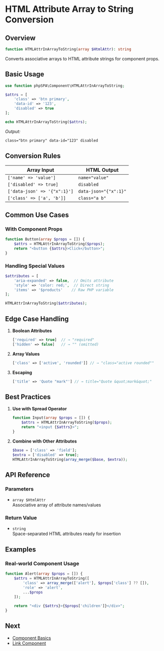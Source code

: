 # HTML Attribute Array to String Conversion

## Overview

```php
function HTMLAttrInArrayToString(array $HtmlAttr): string
```

Converts associative arrays to HTML attribute strings for component props.

## Basic Usage

```php
use function phpSPA\Component\HTMLAttrInArrayToString;

$attrs = [
    'class' => 'btn primary',
    'data-id' => '123',
    'disabled' => true
];

echo HTMLAttrInArrayToString($attrs);
```

*Output:*

```html
class="btn primary" data-id="123" disabled
```

## Conversion Rules

| Array Input                  | HTML Output           |
| ---------------------------- | --------------------- |
| `['name' => 'value']`        | `name="value"`        |
| `['disabled' => true]`       | `disabled`            |
| `['data-json' => '{"x":1}']` | `data-json="{"x":1}"` |
| `['class' => ['a', 'b']]`    | `class="a b"`         |

## Common Use Cases

### With Component Props

```php
function Button(array $props = []) {
    $attrs = HTMLAttrInArrayToString($props);
    return "<button {$attrs}>Click</button>";
}
```

### Handling Special Values

```php
$attributes = [
    'aria-expanded' => false,  // Omits attribute
    'style' => 'color: red;',  // Direct string
    'items' => '$products'    // Raw PHP variable
];

HTMLAttrInArrayToString($attributes);
```

## Edge Case Handling

1. **Boolean Attributes**

   ```php
   ['required' => true]  // → "required"
   ['hidden' => false]   // → "" (omitted)
   ```

2. **Array Values**

   ```php
   ['class' => ['active', 'rounded']] // → "class="active rounded""
   ```

3. **Escaping**

   ```php
   ['title' => 'Quote "mark"'] // → title="Quote &quot;mark&quot;"
   ```

## Best Practices

1. **Use with Spread Operator**

   ```php
   function Input(array $props = []) {
       $attrs = HTMLAttrInArrayToString($props);
       return "<input {$attrs}>";
   }
   ```

2. **Combine with Other Attributes**

   ```php
   $base = ['class' => 'field'];
   $extra = ['disabled' => true];
   HTMLAttrInArrayToString(array_merge($base, $extra));
   ```

## API Reference

### Parameters

- `array $HtmlAttr`  
  Associative array of attribute names/values

### Return Value

- `string`  
  Space-separated HTML attributes ready for insertion

## Examples

### Real-world Component Usage

```php
function Alert(array $props = []) {
    $attrs = HTMLAttrInArrayToString([
        'class' => array_merge(['alert'], $props['class'] ?? []),
        'role' => 'alert',
        ...$props
    ]);
    
    return "<div {$attrs}>{$props['children']}</div>";
}
```

## Next

- [Component Basics](/component-basics)
- [Link Component](/5-link-component)
